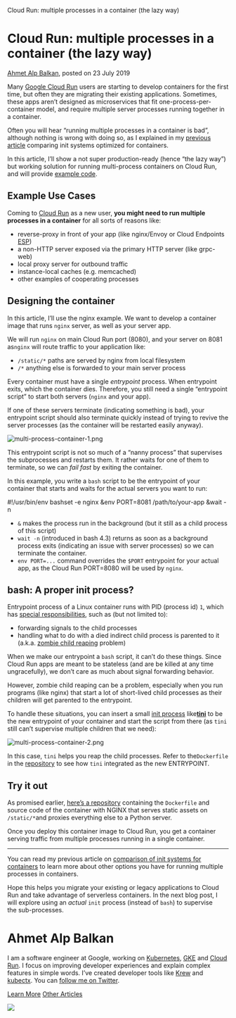 Cloud Run: multiple processes in a container (the lazy way)

# Cloud Run: multiple processes in a container (the lazy way)

   [Ahmet Alp Balkan](https://twitter.com/ahmetb), posted on  23 July 2019

Many [Google Cloud Run](https://cloud.google.com/run) users are starting to develop containers for the first time, but often they are migrating their existing applications. Sometimes, these apps aren’t designed as microservices that fit one-process-per-container model, and require multiple server processes running together in a container.

Often you will hear “running multiple processes in a container is bad”, although nothing is wrong with doing so, as I explained in my [previous article](https://ahmet.im/blog/minimal-init-process-for-containers/) comparing init systems optimized for containers.

In this article, I’ll show a not super production-ready (hence “the lazy way”) but working solution for running multi-process containers on Cloud Run, and will provide [example code](https://github.com/ahmetb/multi-process-container-lazy-solution).

## Example Use Cases

Coming to [Cloud Run](https://cloud.google.com/run) as a new user, **you might need to run multiple processes in a container** for all sorts of reasons like:

- reverse-proxy in front of your app (like nginx/Envoy or Cloud Endpoints [ESP](https://github.com/cloudendpoints/esp/))
- a non-HTTP server exposed via the primary HTTP server (like grpc-web)
- local proxy server for outbound traffic
- instance-local caches (e.g. memcached)
- other examples of cooperating processes

## Designing the container

In this article, I’ll use the nginx example. We want to develop a container image that runs `nginx` server, as well as your server app.

We will run `nginx` on main Cloud Run port (8080), and your server on 8081 as`nginx` will route traffic to your application like:

- `/static/*` paths are served by nginx from local filesystem
- `/*` anything else is forwarded to your main server process

Every container must have a single *entrypoint* process. When entrypoint exits, which the container dies. Therefore, you still need a single “entrypoint script” to start both servers (`nginx` and your app).

If one of these servers terminate (indicating something is bad), your entrypoint script should also terminate quickly instead of trying to revive the server processes (as the container will be restarted easily anyway).

![multi-process-container-1.png](../_resources/b9b7e96392351951b029d92e8fce9122.png)

This entrypoint script is not so much of a “nanny process” that supervises the subprocesses and restarts them. It rather waits for one of them to terminate, so we can *fail fast* by exiting the container.

In this example, you write a `bash` script to be the entrypoint of your container that starts and waits for the actual servers you want to run:

#!/usr/bin/env bashset -e
nginx &env PORT=8081 /path/to/your-app &wait -n

- `&` makes the process run in the background (but it still as a child process of this script)
- `wait -n` (introduced in bash 4.3) returns as soon as a background process exits (indicating an issue with server processes) so we can terminate the container.
- `env PORT=...` command overrides the `$PORT` entrypoint for your actual app, as the Cloud Run PORT=8080 will be used by `nginx`.

## bash: A proper init process?

Entrypoint process of a Linux container runs with PID (process id) `1`, which has [special responsibilities](https://vagga.readthedocs.io/en/latest/pid1mode.html), such as (but not limited to):

- forwarding signals to the child processes
- handling what to do with a died indirect child process is parented to it (a.k.a. [zombie child reaping](https://blog.phusion.nl/2015/01/20/docker-and-the-pid-1-zombie-reaping-problem/) problem)

When we make our entrypoint a `bash` script, it can’t do these things. Since Cloud Run apps are meant to be stateless (and are be killed at any time ungracefully), we don’t care as much about signal forwarding behavior.

However, zombie child reaping can be a problem, especially when you run programs (like nginx) that start a lot of short-lived child processes as their children will get parented to the entrypoint.

To handle these situations, you can insert a small [init process](https://en.wikipedia.org/wiki/Init) like[**tini**](https://github.com/krallin/tini) to be the new entrypoint of your container and start the script from there (as `tini` still can’t supervise multiple children that we need):

![multi-process-container-2.png](../_resources/c0be93527aef02b2d11d41b56ca05a48.png)

In this case, `tini` helps you reap the child processes. Refer to the`Dockerfile` in the [repository](https://github.com/ahmetb/multi-process-container-lazy-solution) to see how `tini` integrated as the new ENTRYPOINT.

## Try it out

As promised earlier, [here’s a repository](https://github.com/ahmetb/multi-process-container-lazy-solution) containing the `Dockerfile` and source code of the container with NGINX that serves static assets on `/static/*`and proxies everything else to a Python server.

Once you deploy this container image to Cloud Run, you get a container serving traffic from multiple processes running in a single container.

* * *

You can read my previous article on [comparison of init systems for containers](https://ahmet.im/blog/minimal-init-process-for-containers/) to learn more about other options you have for running multiple processes in containers.

Hope this helps you migrate your existing or legacy applications to Cloud Run and take advantage of serverless containers. In the next blog post, I will explore using an *actual*  `init` process (instead of `bash`) to supervise the sub-processes.

# Ahmet Alp Balkan

I am a software engineer at Google, working on [Kubernetes](https://kubernetes.io/), [GKE](https://g.co/gke) and [Cloud Run](https://cloud.run/). I focus on improving developer experiences and explain complex features in simple words. I’ve created developer tools like [Krew](https://krew.dev/) and [kubectx](https://github.com/ahmetb/kubectx). You can [follow me on Twitter](https://twitter.com/ahmetb).

 [Learn More](https://ahmet.im/blog/about.html)  [Other Articles](https://ahmet.im/blog/)

 ![](../_resources/0d2ffd3d16819d044b8b3143c6a31333.png)